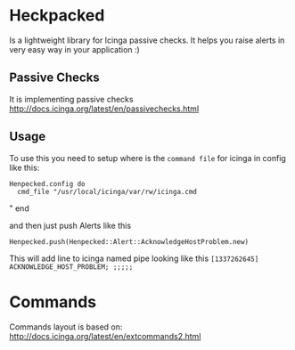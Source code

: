 # Heckpacked
Is a lightweight library for Icinga passive checks. It helps you raise alerts in very easy way in your application :)

## Passive Checks
It is implementing passive checks
<http://docs.icinga.org/latest/en/passivechecks.html>

## Usage
To use this you need to setup where is the `command file` for icinga in config like this:

    Henpecked.config do
      cmd_file "/usr/local/icinga/var/rw/icinga.cmd

"
    end

and then just push Alerts like this
    
    Henpecked.push(Henpecked::Alert::AcknowledgeHostProblem.new)

This will add line to icinga named pipe looking like this `[1337262645] ACKNOWLEDGE_HOST_PROBLEM; ;;;;;`


# Commands
Commands layout is based on:
<http://docs.icinga.org/latest/en/extcommands2.html>

